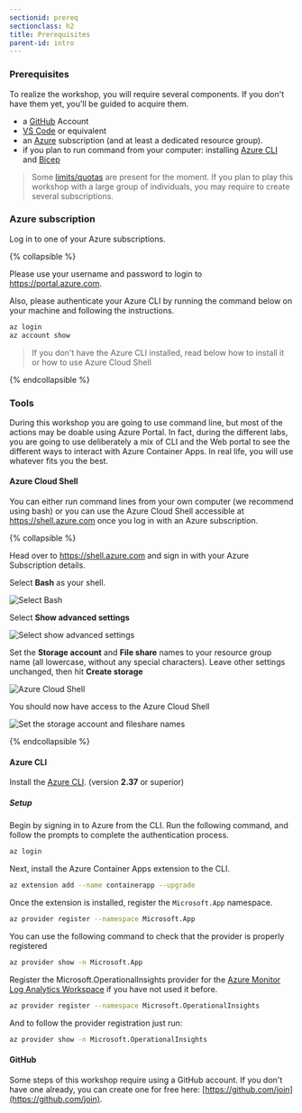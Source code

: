 ```yaml
---
sectionid: prereq
sectionclass: h2
title: Prerequisites
parent-id: intro
---
```



### Prerequisites

To realize the workshop, you will require several components. If you don't have them yet, you'll be guided to acquire them.

- a [GitHub](https://github.com/) Account
- [VS Code](https://code.visualstudio.com/) or equivalent
- an [Azure](https://portal.azure.com/) subscription (and at least a dedicated resource group).
- if you plan to run command from your computer: installing [Azure CLI](https://learn.microsoft.com/en-us/cli/azure/install-azure-cli) and [Bicep](https://learn.microsoft.com/en-gb/azure/azure-resource-manager/bicep/install)

> Some [limits/quotas](https://docs.microsoft.com/en-us/azure/container-apps/quotas) are present for the moment. If you plan to play this workshop with a large group of individuals, you may require to create several subscriptions.

### Azure subscription

Log in to one of your Azure subscriptions.

{% collapsible %}

Please use your username and password to login to <https://portal.azure.com>.

Also, please authenticate your Azure CLI by running the command below on your machine and following the instructions.

``` bash
az login
az account show
```

> If you don't have the Azure CLI installed, read below how to install it or how to use Azure Cloud Shell

{% endcollapsible %}

### Tools

During this workshop you are going to use command line, but most of the actions may be doable using Azure Portal. In fact, during the different labs, you are going to use deliberately a mix of CLI and the Web portal to see the different ways to interact with Azure Container Apps. In real life, you will use whatever fits you the best.

#### Azure Cloud Shell

You can either run command lines from your own computer (we recommend using bash) or you can use the Azure Cloud Shell accessible at <https://shell.azure.com> once you log in with an Azure subscription.

{% collapsible %}

Head over to <https://shell.azure.com> and sign in with your Azure Subscription details.

Select **Bash** as your shell.

![Select Bash](/media/intro/0-bash.png)

Select **Show advanced settings**

![Select show advanced settings](/media/intro/1-mountstorage-advanced.png)

Set the **Storage account** and **File share** names to your resource group name (all lowercase, without any special characters). Leave other settings unchanged, then hit **Create storage**

![Azure Cloud Shell](/media/intro/2-storageaccount-fileshare.png)

You should now have access to the Azure Cloud Shell

![Set the storage account and fileshare names](/media/intro/3-cloudshell.png)

{% endcollapsible %}

#### Azure CLI

Install the [Azure CLI](https://docs.microsoft.com/en-us/cli/azure/install-azure-cli). (version **2.37** or superior)

##### Setup

Begin by signing in to Azure from the CLI. Run the following command, and follow the prompts to complete the authentication process.

``` bash
az login
```

Next, install the Azure Container Apps extension to the CLI.

``` bash
az extension add --name containerapp --upgrade
```

Once the extension is installed, register the `Microsoft.App` namespace.

``` bash
az provider register --namespace Microsoft.App
```

You can use the following command to check that the provider is properly registered

``` bash
az provider show -n Microsoft.App
```

Register the Microsoft.OperationalInsights provider for the [Azure Monitor Log Analytics Workspace](https://docs.microsoft.com/en-us/azure/container-apps/observability?tabs=bash#azure-monitor-log-analytics) if you have not used it before.

``` bash
az provider register --namespace Microsoft.OperationalInsights
```

And to follow the provider registration just run:

``` bash
az provider show -n Microsoft.OperationalInsights
```

#### GitHub

Some steps of this workshop require using a GitHub account. If you don't have one already, you can create one for free here: [https://github.com/join](https://github.com/join).
